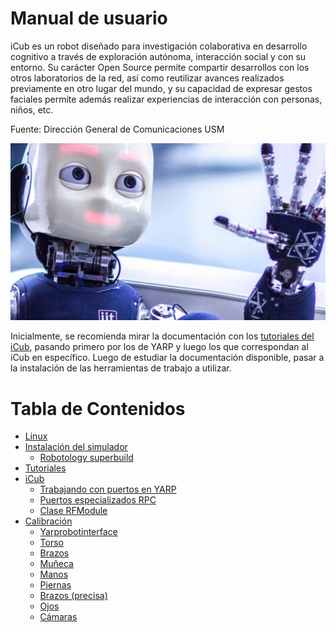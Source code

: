 Manual de usuario
==========================
iCub es un robot diseñado para investigación colaborativa en desarrollo cognitivo a través de exploración autónoma, interacción social y con su entorno. Su carácter Open Source permite compartir desarrollos con los otros laboratorios de la red, así como reutilizar avances realizados previamente en otro lugar del mundo, y su capacidad de expresar gestos faciales permite además realizar experiencias de interacción con personas, niños, etc.

Fuente: Dirección General de Comunicaciones USM

<p align="center">
  <img src="/img/icub.jpg"/>
</p>

Inicialmente, se recomienda mirar la documentación con los [tutoriales del iCub](#iCub), pasando primero por los de YARP y luego los que correspondan al iCub en específico. Luego de estudiar la documentación disponible, pasar a la instalación de las herramientas de trabajo a utilizar.


Tabla de Contenidos
=================
  * [Linux](./Linux.md)
  * [Instalación del simulador](./Yarp.md)
  	* [Robotology superbuild](./Yarp.md#robotology-superbuild)
  * [Tutoriales](./Tutoriales.md)
  * [iCub](./iCub.md)
  	* [Trabajando con puertos en YARP](./iCub.md#Trabajando-con-puertos-en-Yarp)
  	* [Puertos especializados RPC](./iCub.md#puertos-especializados-rpc)
  	* [Clase RFModule](./iCub.md#Clase-RFModule)
  * [Calibración](./Calibracion.md)
  	* [Yarprobotinterface](./Calibracion.md#robotinterface)
  	* [Torso](./Calibracion.md#calib-torso)
  	* [Brazos](./Calibracion.md#calib-brazos)
  	* [Muñeca](./Calibracion.md#calib-muñeca)
  	* [Manos](./Calibracion.md#calib-manos)
  	* [Piernas](./Calibracion.md#calib-piernas)
  	* [Brazos (precisa)](./Calibracion.md#calib-brazosp)
  	* [Ojos](./Calibracion.md#calib-ojos)
  	* [Cámaras](./Calibracion.md#calib-camaras)








